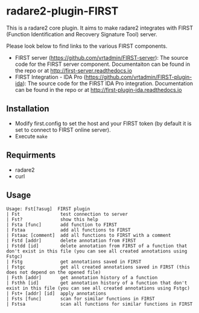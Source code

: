 # radare2-plugin-FIRST
This is a radare2 core plugin.
It aims to make radare2 integrates with FIRST (Function Identification and Recovery Signature Tool) server.

Please look below to find links to the various FIRST components.
- FIRST server (https://github.com/vrtadmin/FIRST-server): The source code for the FIRST server component. Documentaiton can be found in the repo or at http://first-server.readthedocs.io
- FIRST Integration - IDA Pro (https://github.com/vrtadmin/FIRST-plugin-ida): The source code for the FIRST IDA Pro integration. Documentation can be found in the repo or at http://first-plugin-ida.readthedocs.io

## Installation
- Modify first.config to set the host and your FIRST token (by default it is set to connect to FIRST online server).
- Execute `make`

## Requirments
- radare2
- curl

## Usage
	Usage: Fst[?asug]  FIRST plugin
	| Fst               test connection to server
	| Fst?              show this help
	| Fsta [func]       add function to FIRST
	| Fstaa             add all functions to FIRST
	| Fstaac [comment]  add all functions to FIRST with a comment
	| Fstd [addr]       delete annotation from FIRST
	| Fstdd [id]        delete annotation from FIRST of a function that don't exist in this file (you can see all created annotations using Fstgc)
	| Fstg              get annotations saved in FIRST
	| Fstgc             get all created annotations saved in FIRST (this does not depend on the opened file)
	| Fsth [addr]       get annotation history of a function
	| Fsthh [id]        get annotation history of a function that don't exist in this file (you can see all created annotations using Fstgc)
	| Fst+ [addr] [id]  apply annotations
	| Fsts [func]       scan for similar functions in FIRST
	| Fstsa             scan all functions for similar functions in FIRST
